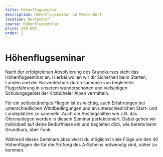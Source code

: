 ```yaml
---
title: Höhenflugseminar
description: Höhenflugseminar in Westendorf
location: Westendorf
course: Höhenflugseminar
price: 590 EUR
order: 2
---
```


# Höhenflugseminar

Nach der erfolgreichen Absolvierung des Grundkurses steht das Höhenflugseminar an. Hierbei wollen wir dir Sicherheit beim Starten, Landen und der Kurventechnik durch sammeln von begleiteter Flugerfahrung in unserem wunderschönen und vielseitigen Schulungsgebiet der Kitzbüheler Alpen vermitteln. 

Für ein selbstständiges Fliegen ist es wichtig, auch Erfahrungen bei unterschiedlichen Windbedingungen und an unterschiedlichen Start- und Landeplätzen zu sammeln. Auch die Abstiegshilfen wie z.B. das Ohrenanlegen werden in diesem Seminar perfektioniert. Dabei gehen wir individuell auf deine Bedürfnisse ein und begleiten dich, wie bereits beim Grundkurs, über Funk. 

Während dieses Seminars absolvierst du möglichst viele Flüge um den 40 Höhenflügen die für die Prüfung des A-Scheins notwendig sind, näher zu kommen.
